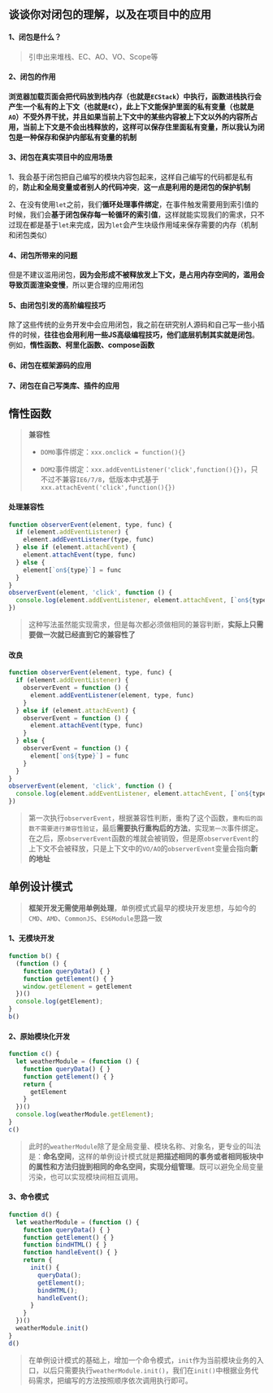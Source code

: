 ## 谈谈你对闭包的理解，以及在项目中的应用

#### 1、闭包是什么？

> 引申出来堆栈、EC、AO、VO、Scope等

#### 2、闭包的作用

**浏览器加载页面会把代码放到栈内存（也就是`ECStack`）中执行，函数进栈执行会产生一个私有的上下文（也就是`EC`），此上下文能保护里面的私有变量（也就是`AO`）不受外界干扰，并且如果当前上下文中的某些内容被上下文以外的内容所占用，当前上下文是不会出栈释放的，这样可以保存住里面私有变量，所以我认为闭包是一种保存和保护内部私有变量的机制**

#### 3、闭包在真实项目中的应用场景

1、我会基于闭包把自己编写的模块内容包起来，这样自己编写的代码都是私有的，**防止和全局变量或者别人的代码冲突**，**这一点是利用的是闭包的保护机制**

2、在没有使用`let`之前，我们**循环处理事件绑定**，在事件触发需要用到索引值的时候，我们会**基于闭包保存每一轮循环的索引值**，这样就能实现我们的需求，只不过现在都是基于`let`来完成，因为`let`会产生块级作用域来保存需要的内存（机制和闭包类似）

#### 4、闭包所带来的问题

但是不建议滥用闭包，**因为会形成不被释放发上下文，是占用内存空间的，滥用会导致页面渲染变慢**，所以更合理的应用闭包

#### 5、由闭包引发的高阶编程技巧

除了这些传统的业务开发中会应用闭包，我之前在研究别人源码和自己写一些小插件的时候，**往往也会用利用一些JS高级编程技巧，他们底层机制其实就是闭包**。例如，**惰性函数、柯里化函数、compose函数**

#### 6、闭包在框架源码的应用



#### 7、闭包在自己写类库、插件的应用

## 惰性函数

> **兼容性**
>
> + `DOM0`事件绑定：`xxx.onclick = function(){}`
>
> + `DOM2`事件绑定：`xxx.addEventListener('click',function(){})`，只不过不兼容`IE6/7/8`，低版本中式基于`xxx.attachEvent('click',function(){})`

#### 处理兼容性

```js
function observerEvent(element, type, func) {
  if (element.addEventListener) {
    element.addEventListener(type, func)
  } else if (element.attachEvent) {
    element.attachEvent(type, func)
  } else {
    element[`on${type}`] = func
  }
}
observerEvent(element, 'click', function () {
  console.log(element.addEventListener, element.attachEvent, [`on${type}`]);
})
```

> 这种写法虽然能实现需求，但是每次都必须做相同的兼容判断，**实际上只需要做一次就已经直到它的兼容性了**

#### 改良

```js
function observerEvent(element, type, func) {
  if (element.addEventListener) {
    observerEvent = function () {
      element.addEventListener(element, type, func)
    }
  } else if (element.attachEvent) {
    observerEvent = function () {
      element.attachEvent(type, func)
    }
  } else {
    observerEvent = function () {
      element[`on${type}`] = func
    }
  }
}
observerEvent(element, 'click', function () {
  console.log(element.addEventListener, element.attachEvent, [`on${type}`]);
})
```

> 第一次执行`observerEvent`，根据兼容性判断，重构了这个函数，`重构后的函数不需要进行兼容性验证`，最后**需要执行重构后的方法**，实现`第一次`事件绑定。在之后，原`observerEvent`函数的堆就会被销毁，但是原`observerEvent`的上下文不会被释放，只是上下文中的`VO/AO`的`observerEvent`变量会指向**新的地址**



## 单例设计模式

> **框架开发无需使用单例处理**，单例模式式最早的模块开发思想，与如今的`CMD`、`AMD`、`CommonJS`、`ES6Module`思路一致

#### 1、无模块开发

```js
function b() {
  (function () {
    function queryData() { }
    function getElement() { }
    window.getElement = getElement
  })()
  console.log(getElement);
}
b()
```



#### 2、原始模块化开发

```js
function c() {
  let weatherModule = (function () {
    function queryData() { }
    function getElement() { }
    return {
      getElement
    }
  })()
  console.log(weatherModule.getElement);
}
c()
```

> 此时的`weatherModule`除了是全局变量、模块名称、对象名，更专业的叫法是：**命名空间**，这样的单例设计模式就是**把描述相同的事务或者相同板块中的属性和方法归拢到相同的命名空间，实现分组管理**。既可以避免全局变量污染，也可以实现模块间相互调用。



#### 3、命令模式

```js
function d() {
  let weatherModule = (function () {
    function queryData() { }
    function getElement() { }
    function bindHTML() { }
    function handleEvent() { }
    return {
      init() {
        queryData();
        getElement();
        bindHTML();
        handleEvent();
      }
    }
  })()
  weatherModule.init()
}
d()
```

> 在单例设计模式的基础上，增加一个命令模式，`init`作为当前模块业务的入口，以后只需要执行`weatherModule.init()`，我们在`init()`中根据业务代码需求，把编写的方法按照顺序依次调用执行即可。